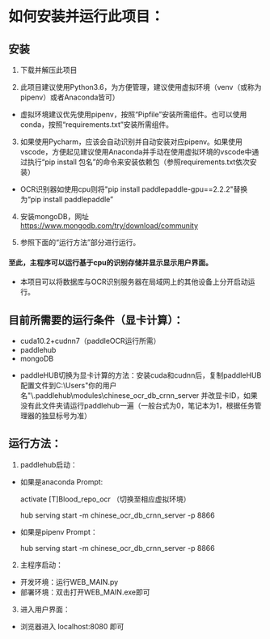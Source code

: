 # 如何安装并运行此项目：
## 安装
1. 下载并解压此项目

2. 此项目建议使用Python3.6，为方便管理，建议使用虚拟环境（venv（或称为pipenv）或者Anaconda皆可）

+ 虚拟环境建议优先使用pipenv，按照“Pipfile”安装所需组件。也可以使用conda，按照“requirements.txt”安装所需组件。

3. 如果使用Pycharm，应该会自动识别并自动安装对应pipenv。如果使用vscode，方便起见建议使用Anaconda并手动在使用虚拟环境的vscode中通过执行“pip install 包名”的命令来安装依赖包（参照requirements.txt依次安装）

+ OCR识别器如使用cpu则将"pip install paddlepaddle-gpu==2.2.2"替换为“pip install paddlepaddle”

4. 安装mongoDB，网址
https://www.mongodb.com/try/download/community

5. 参照下面的“运行方法”部分进行运行。

#### 至此，主程序可以运行基于cpu的识别存储并显示显示用户界面。

+ 本项目可以将数据库与OCR识别服务器在局域网上的其他设备上分开启动运行。

## 目前所需要的运行条件（显卡计算）：

+ cuda10.2+cudnn7（paddleOCR运行所需）
+ paddlehub
+ mongoDB

* paddleHUB切换为显卡计算的方法：安装cuda和cudnn后，复制paddleHUB配置文件到C:\Users\"你的用户名"\\.paddlehub\modules\chinese_ocr_db_crnn_server
并改显卡ID，如果没有此文件夹请运行paddlehub一遍（一般台式为0，笔记本为1，根据任务管理器的独显标号为准）

## 运行方法：

1. paddlehub启动：

- 如果是anaconda Prompt:

  activate [T]Blood_repo_ocr 
（切换至相应虚拟环境）

  hub serving start -m chinese_ocr_db_crnn_server -p 8866

- 如果是pipenv Prompt：

  hub serving start -m chinese_ocr_db_crnn_server -p 8866

2. 主程序启动：
+ 开发环境：运行WEB_MAIN.py
+ 部署环境：双击打开WEB_MAIN.exe即可

3. 进入用户界面：
+ 浏览器进入
localhost:8080
即可
